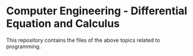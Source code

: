 # Computer Engineering - Differential Equation and Calculus

This repository contains the files of the above topics related to programming.
